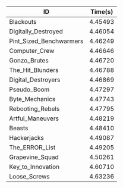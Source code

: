 |ID|Time(s)|
|-|-|
|Blackouts|4.45493|
|Digitally_Destroyed|4.46054|
|Pint_Sized_Benchwarmers|4.46249|
|Computer_Crew|4.46646|
|Gonzo_Brutes|4.46720|
|The_Hit_Blunders|4.46788|
|Digital_Destroyers|4.46869|
|Pseudo_Boom|4.47297|
|Byte_Mechanics|4.47743|
|Rebooting_Rebels|4.47795|
|Artful_Maneuvers|4.48219|
|Beasts|4.48410|
|Hackerjacks|4.49087|
|The_ERROR_List|4.49205|
|Grapevine_Squad|4.50261|
|Key_to_Innovation|4.60710|
|Loose_Screws|4.63236|
